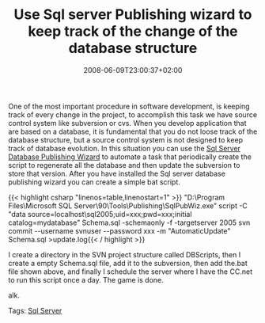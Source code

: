 ﻿---
title: "Use Sql server Publishing wizard to keep track of the change of the database structure"
description: ""
date: 2008-06-09T23:00:37+02:00
draft: false
tags: [Sql Server]
categories: [Sql Server]
---
One of the most important procedure in software development, is keeping track of every change in the project, to accomplish this task we have source control system like subversion or cvs. When you develop application that are based on a database, it is fundamental that you do not loose track of the database structure, but a source control system is not designed to keep track of database evolution. In this situation you can use the [Sql Server Database Publishing Wizard](http://www.microsoft.com/downloads/details.aspx?familyid=56E5B1C5-BF17-42E0-A410-371A838E570A&amp;displaylang=en) to automate a task that periodically create the script to regenerate all the database and then update the subversion to store that version. After you have installed the Sql server database publishing wizard you can create a simple bat script.

{{< highlight csharp "linenos=table,linenostart=1" >}}
"D:\Program Files\Microsoft SQL Server\90\Tools\Publishing\SqlPubWiz.exe" script -C "data source=localhost\sql2005;uid=xxx;pwd=xxx;initial catalog=mydatabase" Schema.sql -schemaonly -f -targetserver 2005
svn commit --username svnuser --password xxx -m "AutomaticUpdate" Schema.sql >update.log{{< / highlight >}}

<!-- Code inserted with Steve Dunn's Windows Live Writer Code Formatter Plugin.  http://dunnhq.com -->

I create a directory in the SVN project structure called DBScripts, then I create a empty Schema.sql file, add it to the subversion, then add the.bat file shown above, and finally I schedule the server where I have the CC.net to run this script once a day. The game is done.

alk.

Tags: [Sql Server](http://technorati.com/tag/Sql%20Server)

<!--dotnetkickit-->
